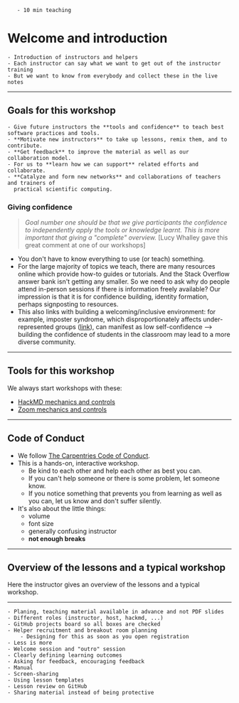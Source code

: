 ```{instructor-note}
   - 10 min teaching
```   

# Welcome and introduction

```{discussion} What do we want to get out of this workshop
- Introduction of instructors and helpers
- Each instructor can say what we want to get out of the instructor training
- But we want to know from everybody and collect these in the live notes
```

---

## Goals for this workshop

```{discussion} Goals for this instructor training
- Give future instructors the **tools and confidence** to teach best software practices and tools.
- **Motivate new instructors** to take up lessons, remix them, and to contribute.
- **Get feedback** to improve the material as well as our collaboration model.
- For us to **learn how we can support** related efforts and collaborate.
- **Catalyze and form new networks** and collaborations of teachers and trainers of
  practical scientific computing.
```


### Giving confidence

> *Goal number one should be that we give participants the confidence to
> independently apply the tools or knowledge learnt. This is more important
> that giving a "complete" overview.* [Lucy Whalley gave this great comment at one of our workshops]

- You don't have to know everything to use (or teach) something.
- For the large majority of topics we teach, there are many resources online
  which provide how-to guides or tutorials. And the Stack Overflow answer bank
  isn't getting any smaller. So we need to ask why do people attend in-person
  sessions if there is information freely available? Our impression is that
  it is for confidence building, identity formation, perhaps signposting to
  resources.
- This also links with building a welcoming/inclusive environment: for example,
  imposter syndrome, which disproportionately affects under-represented groups
  ([link](https://www.ncda.org/aws/NCDA/pt/sd/news_article/245005/_PARENT/CC_layout_details/false)),
  can manifest as low self-confidence --> building the confidence of
  students in the classroom may lead to a more diverse community.

---

## Tools for this workshop

We always start workshops with these:
- [HackMD mechanics and controls](https://coderefinery.github.io/manuals/hackmd-mechanics/)
- [Zoom mechanics and controls](https://coderefinery.github.io/manuals/zoom-mechanics/)

---

## Code of Conduct

- We follow [The Carpentries Code of Conduct](https://docs.carpentries.org/topic_folders/policies/code-of-conduct.html).
- This is a hands-on, interactive workshop.
    - Be kind to each other and help each other as best you can.
    - If you can't help someone or there is some problem, let someone know.
    - If you notice something that prevents you from learning as well as you can, let us know and don't suffer silently.
- It's also about the little things:
    - volume
    - font size
    - generally confusing instructor
    - **not enough breaks**

---

## Overview of the lessons and a typical workshop

Here the instructor gives an overview of the lessons and a typical workshop.

---

```{discussion} What we do differently?
- Planing, teaching material available in advance and not PDF slides
- Different roles (instructor, host, hackmd, ...)
- GitHub projects board so all boxes are checked
- Helper recruitment and breakout room planning
    - Designing for this as soon as you open registration
- Less is more
- Welcome session and "outro" session
- Clearly defining learning outcomes
- Asking for feedback, encouraging feedback
- Manual
- Screen-sharing
- Using lesson templates
- Lesson review on GitHub
- Sharing material instead of being protective
```
